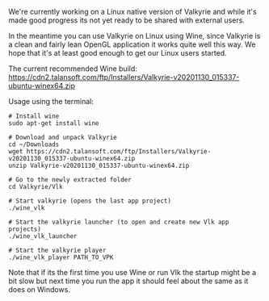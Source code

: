 We're currently working on a Linux native version of Valkyrie and while it's made good progress its not yet ready to be shared with external users.

In the meantime you can use Valkyrie on Linux using Wine, since Valkyrie is a clean and fairly lean OpenGL application it works quite well this way. We hope that it's at least good enough to get our Linux users started.

The current recommended Wine build:
https://cdn2.talansoft.com/ftp/Installers/Valkyrie-v20201130_015337-ubuntu-winex64.zip

Usage using the terminal:
```
# Install wine
sudo apt-get install wine

# Download and unpack Valkyrie
cd ~/Downloads
wget https://cdn2.talansoft.com/ftp/Installers/Valkyrie-v20201130_015337-ubuntu-winex64.zip
unzip Valkyrie-v20201130_015337-ubuntu-winex64.zip

# Go to the newly extracted folder
cd Valkyrie/Vlk

# Start valkyrie (opens the last app project)
./wine_vlk

# Start the valkyrie launcher (to open and create new Vlk app projects)
./wine_vlk_launcher

# Start the valkyrie player
./wine_vlk_player PATH_TO_VPK
```

Note that if its the first time you use Wine or run Vlk the startup might be a bit slow but next time you run the app it should feel about the same as it does on Windows.
